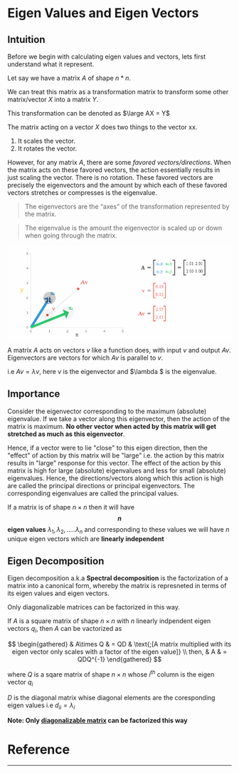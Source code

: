 # Eigen Values and Eigen Vectors

## Intuition

Before we begin with calculating eigen values and vectors, lets first understand what it represent.

Let say we have a matrix $A$ of shape $n*n$.

We can treat this matrix as a transformation matrix to transform some other matrix/vector $X$ into a matrix $Y$.

This transformation can be denoted as $\large AX = Y$ 

The matrix acting on a vector $X$ does two things to the vector xx.

1. It scales the vector.
2. It rotates the vector.

However, for any matrix $A$, there are some *favored vectors/directions*. When the matrix acts on these favored vectors, the action essentially results in just scaling the vector. There is no rotation. These favored vectors are precisely the eigenvectors and the amount by which each of these favored vectors stretches or compresses is the eigenvalue.

> The eigenvectors are the “axes” of the transformation represented by the matrix.

> The eigenvalue is the amount the eigenvector is scaled up or down when going through the matrix.

<img src='../assets/eigenvector.gif' />

A matrix $A$ acts on vectors $v$ like a function does, with input $v$ and output $Av$. Eigenvectors are vectors for which $Av$ is parallel to $v$.

i.e $Av = \lambda v$, here $v$ is the eigenvector and $\lambda $ is the eigenvalue. 



## Importance

Consider the eigenvector corresponding to the maximum (absolute) eigenvalue. If we take a vector along this eigenvector, then the action of the matrix is maximum. **No other vector when acted by this matrix will get stretched as much as this eigenvector**.

Hence, if a vector were to lie "close" to this eigen direction, then the "effect" of action by this matrix will be "large" i.e. the action by this matrix results in "large" response for this vector. The effect of the action by this matrix is high for large (absolute) eigenvalues and less for small (absolute) eigenvalues. Hence, the directions/vectors along which this action is high are called the principal directions or principal eigenvectors. The corresponding eigenvalues are called the principal values.



If a matrix is of shape $n \times n$ then it will have **$$n$$**  **eigen values** $\lambda_1, \lambda_2, ..... \lambda_n$ and corresponding to these values we will have $n$ unique eigen vectors which are **linearly independent** 



## Eigen Decomposition

Eigen decomposition a.k.a **Spectral decomposition** is the factorization of a matrix into a canonical form, whereby the matrix is represneted in terms of its eigen values and eigen vectors.

Only diagonalizable matrices can be factorized in this way.

If $A$ is a square matrix of shape $n \times n$ with $n$ linearly indpendent eigen vectors $q_i$, then $A$ can be vactorized as

$$
\begin{gathered}
 & A\times Q & = QD & \text{;[A matrix multiplied with its eigen vector only scales with a factor of the eigen value]} \\
 then, & A & = QDQ^{-1}
\end{gathered}
$$

where $Q$ is a sqare matrix of shape $n \times n$ whose $i^{th}$ column is the eigen vector $q_i$

$D$ is the diagonal matrix whise diagonal elements are the coresponding eigen values i.e $d_{ii} = \lambda_i$

**Note: Only [diagonalizable matrix][1] can be factorized this way**



# Reference

[1]:diagonal_matrix.md



------

